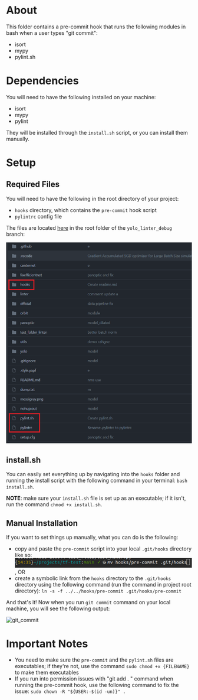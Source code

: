 # About 
This folder contains a pre-commit hook that runs the following 
modules in bash when a user types "git commit":
- isort
- mypy
- pylint.sh 

# Dependencies 
You will need to have the following installed on your machine:
- isort 
- mypy 
- pylint

They will be installed through the ```install.sh``` script, or you can 
install them manually.

# Setup
## Required Files 
You will need to have the following in the root directory of your project:
- ```hooks``` directory, which contains the ```pre-commit``` hook script
- ```pylintrc``` config file
 
The files are located [here](https://github.com/PurdueCAM2Project/TensorFlowModels/tree/yolo_debug_linter)
in the root folder of the ```yolo_linter_debug``` branch:

![necessary_files](./screenshots/necessary_files.png)

## install.sh
You can easily set everything up by navigating into the ```hooks``` folder and running the 
install script with the following command in your terminal: ```bash install.sh```. 

__NOTE__: make sure your ```install.sh``` file is set up as an executable; if it isn't, run
the command ```chmod +x install.sh```. 

## Manual Installation 
If you want to set things up manually, what you can do is the following:
- copy and paste the ```pre-commit``` script into your local ```.git/hooks``` directory like so:
![mv_command](./screenshots/mv_command.png)
, OR 
- create a symbolic link from the ```hooks``` directory to the ```.git/hooks``` directory
using the following command (run the command in project root directory):
```ln -s -f ../../hooks/pre-commit .git/hooks/pre-commit```

And that's it! Now when you run ```git commit``` command on your local machine, 
you will see the following output: 

![git_commit](./screenshots/git_commit.png)

# Important Notes
- You need to make sure the ```pre-commit``` and the ```pylint.sh``` files are 
executables; if they're not, use the command ```sudo chmod +x {FILENAME}``` to
make them executables
- If you run into permission issues with "git add . " command when running the pre-commit hook, 
use the following command to fix the issue: ```sudo chown -R "${USER:-$(id -un)}" . ```
